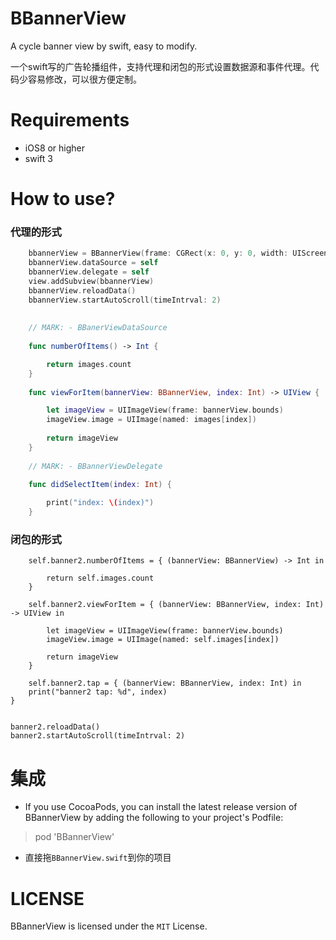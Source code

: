 # BBannerView
A cycle banner view by swift, easy to modify.

一个swift写的广告轮播组件，支持代理和闭包的形式设置数据源和事件代理。代码少容易修改，可以很方便定制。

# Requirements

* iOS8 or higher
* swift 3

# How to use?

### 代理的形式

```swift
	bbannerView = BBannerView(frame: CGRect(x: 0, y: 0, width: UIScreen.main.bounds.size.width, height: 250))
    bbannerView.dataSource = self
    bbannerView.delegate = self
    view.addSubview(bbannerView)
    bbannerView.reloadData()
    bbannerView.startAutoScroll(timeIntrval: 2)
   
    
    // MARK: - BBanerViewDataSource
    
    func numberOfItems() -> Int {

        return images.count
    }
    
    func viewForItem(bannerView: BBannerView, index: Int) -> UIView {

        let imageView = UIImageView(frame: bannerView.bounds)
        imageView.image = UIImage(named: images[index])
        
        return imageView
    }
    
    // MARK: - BBannerViewDelegate
    
    func didSelectItem(index: Int) {

        print("index: \(index)")
    }

```


### 闭包的形式

```
    self.banner2.numberOfItems = { (bannerView: BBannerView) -> Int in

        return self.images.count
    }

    self.banner2.viewForItem = { (bannerView: BBannerView, index: Int) -> UIView in

        let imageView = UIImageView(frame: bannerView.bounds)
        imageView.image = UIImage(named: self.images[index])

        return imageView
    }

    self.banner2.tap = { (bannerView: BBannerView, index: Int) in
    print("banner2 tap: %d", index)
}


banner2.reloadData()
banner2.startAutoScroll(timeIntrval: 2)
```

# 集成


* If you use CocoaPods, you can install the latest release version of BBannerView  by adding the following to your project's Podfile:

> pod 'BBannerView'

* 直接拖`BBannerView.swift`到你的项目

# LICENSE
BBannerView is licensed under the `MIT` License.

